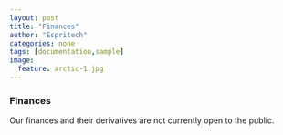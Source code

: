```yaml
---
layout: post
title: "Finances"
author: "Espritech"
categories: none
tags: [documentation,sample]
image:
  feature: arctic-1.jpg
---
```


### Finances 
Our finances and their derivatives are not currently open to the public.
